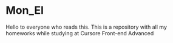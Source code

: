 # Mon_El

Hello to everyone who reads this. This is a repository with all my homeworks while studying at Cursore Front-end Advanced
